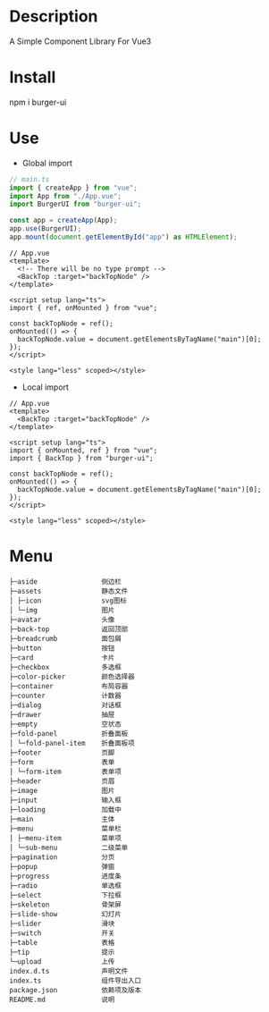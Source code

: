 # Description

A Simple Component Library For Vue3

# Install

npm i burger-ui

# Use

- Global import

```ts
// main.ts
import { createApp } from "vue";
import App from "./App.vue";
import BurgerUI from "burger-ui";

const app = createApp(App);
app.use(BurgerUI);
app.mount(document.getElementById("app") as HTMLElement);
```

```vue
// App.vue
<template>
  <!-- There will be no type prompt -->
  <BackTop :target="backTopNode" />
</template>

<script setup lang="ts">
import { ref, onMounted } from "vue";

const backTopNode = ref();
onMounted(() => {
  backTopNode.value = document.getElementsByTagName("main")[0];
});
</script>

<style lang="less" scoped></style>
```

- Local import

```vue
// App.vue
<template>
  <BackTop :target="backTopNode" />
</template>

<script setup lang="ts">
import { onMounted, ref } from "vue";
import { BackTop } from "burger-ui";

const backTopNode = ref();
onMounted(() => {
  backTopNode.value = document.getElementsByTagName("main")[0];
});
</script>

<style lang="less" scoped></style>
```

# Menu

    ├─aside                侧边栏
    ├─assets               静态文件
    │ ├─icon               svg图标
    │ └─img                图片
    ├─avatar               头像
    ├─back-top             返回顶部
    ├─breadcrumb           面包屑
    ├─button               按钮
    ├─card                 卡片
    ├─checkbox             多选框
    ├─color-picker         颜色选择器
    ├─container            布局容器
    ├─counter              计数器
    ├─dialog               对话框
    ├─drawer               抽屉
    ├─empty                空状态
    ├─fold-panel           折叠面板
    │ └─fold-panel-item    折叠面板项
    ├─footer               页脚
    ├─form                 表单
    │ └─form-item          表单项
    ├─header               页眉
    ├─image                图片
    ├─input                输入框
    ├─loading              加载中
    ├─main                 主体
    ├─menu                 菜单栏
    │ ├─menu-item          菜单项
    │ └─sub-menu           二级菜单
    ├─pagination           分页
    ├─popup                弹窗
    ├─progress             进度条
    ├─radio                单选框
    ├─select               下拉框
    ├─skeleton             骨架屏
    ├─slide-show           幻灯片
    ├─slider               滑块
    ├─switch               开关
    ├─table                表格
    ├─tip                  提示
    └─upload               上传
    index.d.ts             声明文件
    index.ts               组件导出入口
    package.json           依赖项及版本
    README.md              说明
